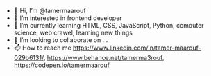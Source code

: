 - 👋 Hi, I’m @tamermaarouf
- 👀 I’m interested in frontend developer
- 🌱 I’m currently learning HTML, CSS, JavaScript, Python, comouter science, web crawel, learning new things
- 💞️ I’m looking to collaborate on ...
- 📫 How to reach me https://www.linkedin.com/in/tamer-maarouf-029b6131/, https://www.behance.net/tamerma3rouf, https://codepen.io/tamermaarouf

<!---
tamermaarouf/tamermaarouf is a ✨ special ✨ repository because its `README.md` (this file) appears on your GitHub profile.
You can click the Preview link to take a look at your changes.
--->
